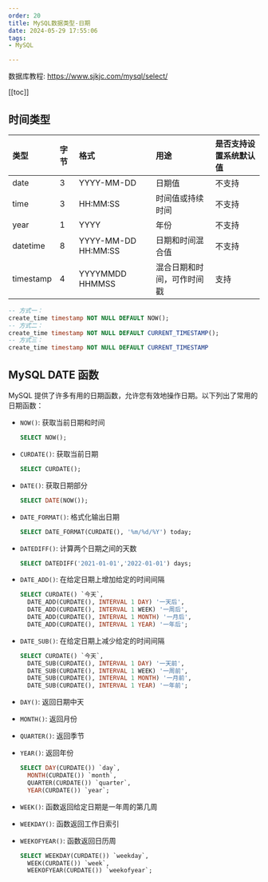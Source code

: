 ```yaml
---
order: 20
title: MySQL数据类型-日期
date: 2024-05-29 17:55:06
tags:
- MySQL

---
```


数据库教程: <https://www.sjkjc.com/mysql/select/>

<!-- more -->
[[toc]]

## 时间类型

| 类型      | 字节 | 格式                | 用途                       | 是否支持设置系统默认值 |
| :-------- | :--- | :------------------ | :------------------------- | :--------------------- |
| date      | 3    | YYYY-MM-DD          | 日期值                     | 不支持                 |
| time      | 3    | HH:MM:SS            | 时间值或持续时间           | 不支持                 |
| year      | 1    | YYYY                | 年份                       | 不支持                 |
| datetime  | 8    | YYYY-MM-DD HH:MM:SS | 日期和时间混合值           | 不支持                 |
| timestamp | 4    | YYYYMMDD HHMMSS     | 混合日期和时间，可作时间戳 | 支持                   |

```sql
-- 方式一：
create_time timestamp NOT NULL DEFAULT NOW();
-- 方式二：
create_time timestamp NOT NULL DEFAULT CURRENT_TIMESTAMP();
-- 方式三：
create_time timestamp NOT NULL DEFAULT CURRENT_TIMESTAMP
```

## MySQL DATE 函数

MySQL 提供了许多有用的日期函数，允许您有效地操作日期。以下列出了常用的日期函数：

- `NOW()`: 获取当前日期和时间

  ```sql
  SELECT NOW();
  ```

- `CURDATE()`: 获取当前日期

  ```sql
  SELECT CURDATE();
  ```

- `DATE()`: 获取日期部分

  ```sql
  SELECT DATE(NOW());
  ```

- `DATE_FORMAT()`: 格式化输出日期

  ```sql
  SELECT DATE_FORMAT(CURDATE(), '%m/%d/%Y') today;
  ```

- `DATEDIFF()`: 计算两个日期之间的天数

  ```sql
  SELECT DATEDIFF('2021-01-01','2022-01-01') days;
  ```

- `DATE_ADD()`: 在给定日期上增加给定的时间间隔

  ```sql
  SELECT CURDATE() `今天`,
    DATE_ADD(CURDATE(), INTERVAL 1 DAY) '一天后',
    DATE_ADD(CURDATE(), INTERVAL 1 WEEK) '一周后',
    DATE_ADD(CURDATE(), INTERVAL 1 MONTH) '一月后',
    DATE_ADD(CURDATE(), INTERVAL 1 YEAR) '一年后';
  ```

- `DATE_SUB()`: 在给定日期上减少给定的时间间隔

  ```sql
  SELECT CURDATE() `今天`,
    DATE_SUB(CURDATE(), INTERVAL 1 DAY) '一天前',
    DATE_SUB(CURDATE(), INTERVAL 1 WEEK) '一周前',
    DATE_SUB(CURDATE(), INTERVAL 1 MONTH) '一月前',
    DATE_SUB(CURDATE(), INTERVAL 1 YEAR) '一年前';
  ```

- `DAY()`: 返回日期中天
- `MONTH()`: 返回月份
- `QUARTER()`: 返回季节
- `YEAR()`: 返回年份

  ```sql
  SELECT DAY(CURDATE()) `day`,
    MONTH(CURDATE()) `month`,
    QUARTER(CURDATE()) `quarter`,
    YEAR(CURDATE()) `year`;
  ```

- `WEEK()`: 函数返回给定日期是一年周的第几周
- `WEEKDAY()`: 函数返回工作日索引
- `WEEKOFYEAR()`: 函数返回日历周

  ```sql
  SELECT WEEKDAY(CURDATE()) `weekday`,
    WEEK(CURDATE()) `week`,
    WEEKOFYEAR(CURDATE()) `weekofyear`;
  ```
